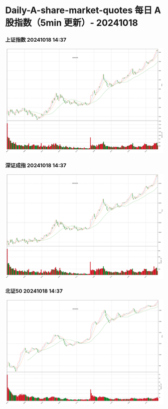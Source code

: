 
# Daily-A-share-market-quotes 每日 A 股指数（5min 更新）- 20241018

### 上证指数 20241018 14:37
![](./fig/2024/10/20241018-sh000001.png)

### 深证成指 20241018 14:37
![](./fig/2024/10/20241018-sz399001.png)

### 北证50 20241018 14:37
![](./fig/2024/10/20241018-bj899050.png)
